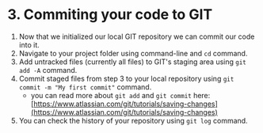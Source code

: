 # 3. Commiting your code to GIT
1. Now that we initialized our local GIT repository we can commit our code into it.
2. Navigate to your project folder using command-line and `cd` command.
3. Add untracked files (currently all files) to GIT's staging area using `git add -A` command.
4. Commit staged files from step 3 to your local repository using `git commit -m "My first commit"` command.
	- you can read more about `git add` and `git commit` here: [https://www.atlassian.com/git/tutorials/saving-changes](https://www.atlassian.com/git/tutorials/saving-changes)
5. You can check the history of your repository using `git log` command.